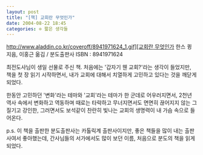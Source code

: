 ```yaml
---
layout: post
title: "[책] 교회란 무엇인가"
date: 2004-08-22 18:45
categories: ⊙ 짧은 생각들
---
```


[http://www.aladdin.co.kr/coveroff/8941971624_1.gif][교회란 무엇인가](http://www.aladdin.co.kr/catalog/book.asp?isbn=8941971624&partner=egloos)
한스 큉 지음, 이홍근 옮김 / 분도출판사
ISBN : 8941971624

최전도사님이 생일 선물로 주신 책. 처음에는 '갑자기 웬 교회?'라는 생각이 들었지만, 책을 첫 장 읽기 시작하면서, 내가 교회에 대해서 치열하게 고민하고 있다는 것을 깨닫게 되었다.

한동안 고민하던 '변화'라는 테마와 '교회'라는 테마가 한 군데로 어우러지면서, 2천년 역사 속에서 변화하고 역동하며 때로는 타락하고 무너지면서도 면면히 끊어지지 않는 그 질기고 강인한, 그러면서도 보석같이 찬란히 빛나는 교회의 생명력이 내 가슴 속으로 들어온다.

p.s. 이 책을 출판한 분도출판사는 카톨릭계 출판사이지만, 좋은 책들을 많이 내는 출판사여서 좋아했는데, 간사님들의 서가에서도 많이 보던 이름, 처음으로 분도의 책을 읽게 되었다.
       

